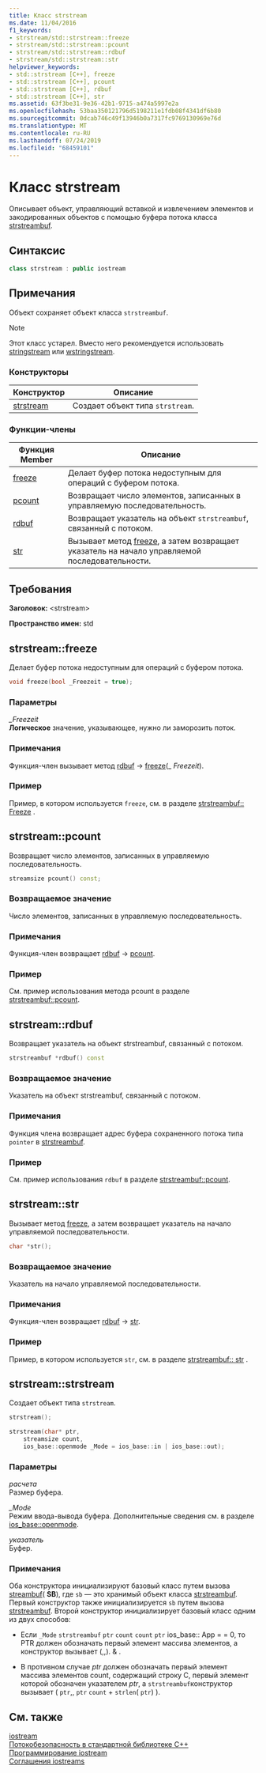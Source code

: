 ```yaml
---
title: Класс strstream
ms.date: 11/04/2016
f1_keywords:
- strstream/std::strstream::freeze
- strstream/std::strstream::pcount
- strstream/std::strstream::rdbuf
- strstream/std::strstream::str
helpviewer_keywords:
- std::strstream [C++], freeze
- std::strstream [C++], pcount
- std::strstream [C++], rdbuf
- std::strstream [C++], str
ms.assetid: 63f3be31-9e36-42b1-9715-a474a5997e2a
ms.openlocfilehash: 53baa350121796d5198211e1fdb08f4341df6b80
ms.sourcegitcommit: 0dcab746c49f13946b0a7317fc9769130969e76d
ms.translationtype: MT
ms.contentlocale: ru-RU
ms.lasthandoff: 07/24/2019
ms.locfileid: "68459101"
---
```

# <a name="strstream-class"></a>Класс strstream

Описывает объект, управляющий вставкой и извлечением элементов и закодированных объектов с помощью буфера потока класса [strstreambuf](../standard-library/strstreambuf-class.md).

## <a name="syntax"></a>Синтаксис

```cpp
class strstream : public iostream
```

## <a name="remarks"></a>Примечания

Объект сохраняет объект класса `strstreambuf`.

> [!NOTE]
> Этот класс устарел. Вместо него рекомендуется использовать [stringstream](../standard-library/sstream-typedefs.md#stringstream) или [wstringstream](../standard-library/sstream-typedefs.md#wstringstream).

### <a name="constructors"></a>Конструкторы

|Конструктор|Описание|
|-|-|
|[strstream](#strstream)|Создает объект типа `strstream`.|

### <a name="member-functions"></a>Функции-члены

|Функция Member|Описание|
|-|-|
|[freeze](#freeze)|Делает буфер потока недоступным для операций с буфером потока.|
|[pcount](#pcount)|Возвращает число элементов, записанных в управляемую последовательность.|
|[rdbuf](#rdbuf)|Возвращает указатель на объект `strstreambuf`, связанный с потоком.|
|[str](#str)|Вызывает метод [freeze](../standard-library/strstreambuf-class.md#freeze), а затем возвращает указатель на начало управляемой последовательности.|

## <a name="requirements"></a>Требования

**Заголовок:** \<strstream>

**Пространство имен:** std

## <a name="freeze"></a>  strstream::freeze

Делает буфер потока недоступным для операций с буфером потока.

```cpp
void freeze(bool _Freezeit = true);
```

### <a name="parameters"></a>Параметры

*_Freezeit*\
**Логическое** значение, указывающее, нужно ли заморозить поток.

### <a name="remarks"></a>Примечания

Функция-член вызывает метод [rdbuf](#rdbuf) -> [freeze](../standard-library/strstreambuf-class.md#freeze)(_ *Freezeit*).

### <a name="example"></a>Пример

Пример, в котором используется `freeze`, см. в разделе [strstreambuf:: Freeze](../standard-library/strstreambuf-class.md#freeze) .

## <a name="pcount"></a>  strstream::pcount

Возвращает число элементов, записанных в управляемую последовательность.

```cpp
streamsize pcount() const;
```

### <a name="return-value"></a>Возвращаемое значение

Число элементов, записанных в управляемую последовательность.

### <a name="remarks"></a>Примечания

Функция-член возвращает [rdbuf](#rdbuf) -> [pcount](../standard-library/strstreambuf-class.md#pcount).

### <a name="example"></a>Пример

См. пример использования метода pcount в разделе [strstreambuf::pcount](../standard-library/strstreambuf-class.md#pcount).

## <a name="rdbuf"></a>  strstream::rdbuf

Возвращает указатель на объект strstreambuf, связанный с потоком.

```cpp
strstreambuf *rdbuf() const
```

### <a name="return-value"></a>Возвращаемое значение

Указатель на объект strstreambuf, связанный с потоком.

### <a name="remarks"></a>Примечания

Функция члена возвращает адрес буфера сохраненного потока типа `pointer` в [strstreambuf](../standard-library/strstreambuf-class.md).

### <a name="example"></a>Пример

См. пример использования `rdbuf` в разделе [strstreambuf::pcount](../standard-library/strstreambuf-class.md#pcount).

## <a name="str"></a>  strstream::str

Вызывает метод [freeze](../standard-library/strstreambuf-class.md#freeze), а затем возвращает указатель на начало управляемой последовательности.

```cpp
char *str();
```

### <a name="return-value"></a>Возвращаемое значение

Указатель на начало управляемой последовательности.

### <a name="remarks"></a>Примечания

Функция-член возвращает [rdbuf](#rdbuf) -> [str](../standard-library/strstreambuf-class.md#str).

### <a name="example"></a>Пример

Пример, в котором используется `str`, см. в разделе [strstreambuf:: str](../standard-library/strstreambuf-class.md#str) .

## <a name="strstream"></a>  strstream::strstream

Создает объект типа `strstream`.

```cpp
strstream();

strstream(char* ptr,
    streamsize count,
    ios_base::openmode _Mode = ios_base::in | ios_base::out);
```

### <a name="parameters"></a>Параметры

*расчета*\
Размер буфера.

*_Mode*\
Режим ввода-вывода буфера. Дополнительные сведения см. в разделе [ios_base::openmode](../standard-library/ios-base-class.md#openmode).

*указатель*\
Буфер.

### <a name="remarks"></a>Примечания

Оба конструктора инициализируют базовый класс путем вызова [streambuf](../standard-library/streambuf-typedefs.md#streambuf)( **SB**), где `sb` — это хранимый объект класса [strstreambuf](../standard-library/strstreambuf-class.md). Первый конструктор также инициализируется `sb` путем вызова [strstreambuf](../standard-library/strstreambuf-class.md#strstreambuf). Второй конструктор инициализирует базовый класс одним из двух способов:

- Если `_Mode` `strstreambuf` `ptr` `count` `count` `ptr`  ios_base:: App = = 0, то PTR должен обозначать первый элемент массива элементов, а конструктор вызывает (,,).  &  .

- В противном случае *ptr* должен обозначать первый элемент массива элементов count, содержащий строку C, первый элемент которой обозначен указателем *ptr*, а `strstreambuf`конструктор вызывает ( `ptr`,, `ptr` `count`  +  `strlen`( `ptr`) ).

## <a name="see-also"></a>См. также

[iostream](../standard-library/istream-typedefs.md#iostream)\
[Потокобезопасность в стандартной библиотеке C++](../standard-library/thread-safety-in-the-cpp-standard-library.md)\
[Программирование iostream](../standard-library/iostream-programming.md)\
[Соглашения iostreams](../standard-library/iostreams-conventions.md)
